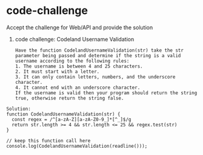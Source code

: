# code-challenge
Accept the challenge for Web/API and provide the solution

1. code challenge: Codeland Username Validation
   ```
   Have the function CodelandUsernameValidation(str) take the str parameter being passed and determine if the string is a valid username according to the following rules:
   1. The username is between 4 and 25 characters.
   2. It must start with a letter.
   3. It can only contain letters, numbers, and the underscore character.
   4. It cannot end with an underscore character.
   If the username is valid then your program should return the string true, otherwise return the string false.
   ```
   
```
Solution:
function CodelandUsernameValidation(str) {
  const regex = /^[a-zA-Z][a-zA-Z0-9_]*[^_]$/g
  return str.length >= 4 && str.length <= 25 && regex.test(str)
}
   
// keep this function call here 
console.log(CodelandUsernameValidation(readline()));
``` 
